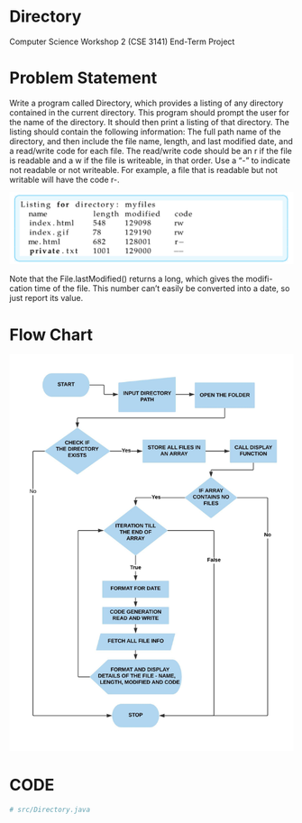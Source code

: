 # Directory
Computer Science Workshop 2 (CSE 3141) End-Term Project

# Problem Statement
Write a program called Directory, which provides a listing of any
directory contained in the current directory. This program should
prompt the user for the name of the directory. It should then print a
listing of that directory. The listing should contain the following
information: The full path name of the directory, and then include the
file name, length, and last modified date, and a read/write code for
each file. The read/write code should be an r if the file is readable and
a w if the file is writeable, in that order. Use a “-” to indicate not
readable or not writeable. For example, a file that is readable but not
writable will have the code r-.

![Problem Demo](/images/image.png)

Note that the File.lastModified() returns a long, which gives the modifi-
cation time of the file. This number can’t easily be converted into a
date, so just report its value.

# Flow Chart
![Algorithm Flow Chart](/images/csw.jpeg)

# CODE
```rb
# src/Directory.java
```
